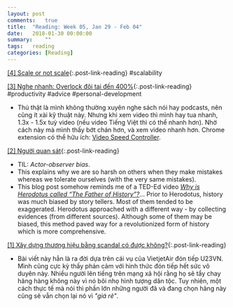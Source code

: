 ```yaml
---
layout: post
comments:	true
title:  "Reading: Week 05, Jan 29 - Feb 04"
date:   2018-01-30 00:00:00
summary:    ""
tags:   reading
categories:	[Reading]
---  
```


[[4] Scale or not scale](https://huydx.com/post/170305534289/scale-or-not-scale){:.post-link-reading} <rate5/> <content-meta>#scalability</content-meta>

[[3] Nghe nhanh: Overlock đôi tai đến 400%](https://www.ptcn.me/nghe-nhanh/){:.post-link-reading} <rate4/> <content-meta>#productivity #advice #personal-development</content-meta>
- Thú thật là mình không thường xuyên nghe sách nói hay podcasts, nên cũng ít xài kỹ thuật này. Nhưng khi xem video thì mình hay tua nhanh, 1.3x - 1.5x tuỳ video (nếu video Tiếng Việt thì có thể nhanh hơn). Nhờ cách này mà mình thấy bớt chán hơn, và xem video nhanh hơn. Chrome extension có thể hữu ích: [Video Speed Controller](https://github.com/igrigorik/videospeed).

[[2] Người quan sát](https://theringoteam.wordpress.com/2018/01/24/nguoi-quan-sat/){:.post-link-reading} <rate3/>
- TIL: *Actor-observer bias*.
- This explains why we are so harsh on others when they make mistakes whereas we tolerate ourselves (with the very same mistakes).
- This blog post somehow reminds me of a TED-Ed video *[Why is Herodotus called “The Father of History”?](https://www.youtube.com/watch?v=A542ixwyBhc)*... Prior to Herodotus, history was much biased by story tellers. Most of them tended to be exaggerated. Herodotus approached with a different way - by collecting evidences (from different sources). Although some of them may be biased, this method paved way for a revolutionized form of history which is more comprehensive.

[[1] Xây dựng thương hiệu bằng scandal có được không?](http://ngahodac.com/xay-dung-thuong-hieu-bang-scandal-co-duoc-khong/){:.post-link-reading} <rate3/>
- Bài viết này hẳn là ra đời dựa trên cái vụ của VietjetAir đón tiếp U23VN. Mình cũng cực kỳ thấy phản cảm với hình thức đón tiếp hết sức vô duyên này. Nhiều người lên tiếng trên mạng xã hội rằng họ sẽ tẩy chay hãng hàng không này vì nó bôi nhọ hình tượng dân tộc. Tuy nhiên, một cách thực tế mà nói thì phần lớn những người đã và đang chọn hãng này cũng sẽ vẫn chọn lại nó vì *"giá rẻ"*.

